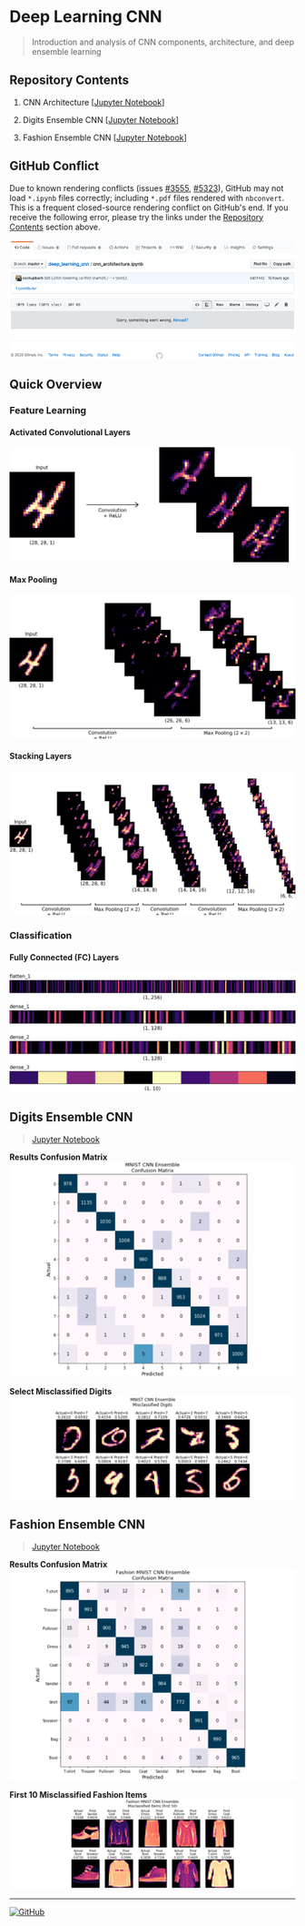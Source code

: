 # Deep Learning CNN

> Introduction and analysis of CNN components, architecture, and deep ensemble learning

## Repository Contents

1. CNN Architecture [[Jupyter Notebook](https://nbviewer.jupyter.org/github/cschupbach/deep_learning_cnn/blob/master/cnn_architecture.ipynb "CNN Architecture Jupyter Notebook")]

2. Digits Ensemble CNN [[Jupyter Notebook](https://nbviewer.jupyter.org/github/cschupbach/deep_learning_cnn/blob/master/digits_ensemble.ipynb "CNN Architecture Jupyter Notebook")]

3. Fashion Ensemble CNN [[Jupyter Notebook](https://nbviewer.jupyter.org/github/cschupbach/deep_learning_cnn/blob/master/fashion_ensemble.ipynb "CNN Architecture Jupyter Notebook")]

## GitHub Conflict
Due to known rendering conflicts (issues [#3555](https://github.com/jupyter/notebook/issues/3555), [#5323](https://github.com/jupyter/notebook/issues/5323)), GitHub may not load `*.ipynb` files correctly; including `*.pdf` files rendered with `nbconvert`. This is a frequent closed-source rendering conflict on GitHub's end. If you receive the following error, please try the links under the [Repository Contents](https://github.com/cschupbach/deep_learning_cnn#repository-contents) section above.

![Rendering Conflict](/fig/figure13.png "Rendering Conflict")

## Quick Overview

### Feature Learning

#### Activated Convolutional Layers

![Convolution + ReLU](/fig/figure02.png "Convolution + ReLU")

#### Max Pooling

![Convolution + ReLU + Max Pool](/fig/figure03.png "Convolution + ReLU + Max Pool")

#### Stacking Layers
![Convolution + . . . + Max Pool](/fig/figure04.png "Convolution + . . . + Max Pool")

### Classification
#### Fully Connected (FC) Layers

![Flatten 1](/fig/figure05.png "Flatten 1")
![Dense 1](/fig/figure06.png "Dense 1")
![Dense 2](/fig/figure07.png "Dense 2")
![Dense 3](/fig/figure08.png "Dense 3")

## Digits Ensemble CNN

> [Jupyter Notebook](https://nbviewer.jupyter.org/github/cschupbach/deep_learning_cnn/blob/master/digits_ensemble.ipynb "CNN Architecture Jupyter Notebook")

**Results Confusion Matrix**
![Digits Ensemble Confusion Matrix](/fig/figure09.png "Digits Ensemble Confusion Matrix")

**Select Misclassified Digits**
![First 10 Misclassified Digits](/fig/figure10.png "First 10 Misclassified Digits")

## Fashion Ensemble CNN

> [Jupyter Notebook](https://nbviewer.jupyter.org/github/cschupbach/deep_learning_cnn/blob/master/fashion_ensemble.ipynb "CNN Architecture Jupyter Notebook")

**Results Confusion Matrix**
![Fashion Ensemble Confusion Matrix](/fig/figure11.png "Fashion Ensemble Confusion Matrix")

**First 10 Misclassified Fashion Items**
![First 10 Misclassified Items](/fig/figure12.png "First 10 Misclassified Items")

---
[![GitHub](https://img.shields.io/github/license/cschupbach/deep_learning_cnn)](https://github.com/cschupbach/deep_learning_cnn/blob/master/LICENSE)